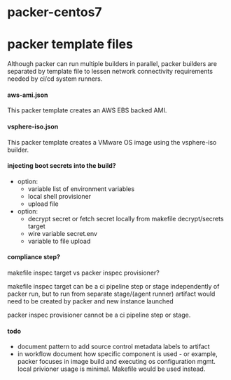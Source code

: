 # packer-centos7


# packer template files
Although packer can run multiple builders in parallel, packer builders are separated by template file to lessen network connectivity requirements needed by ci/cd system runners.

#### aws-ami.json
This packer template creates an AWS EBS backed AMI.

#### vsphere-iso.json
This packer template creates a VMware OS  image using the vsphere-iso builder.


#### injecting boot secrets into the build?
- option:
  - variable list of environment variables
  - local shell provisioner
  - upload file
- option:
  - decrypt secret or fetch secret locally from makefile decrypt/secrets target
  - wire variable secret.env
  - variable to file upload



#### compliance step?
makefile inspec target vs packer inspec provisioner?

makefile inspec target can be a ci pipeline step or stage independently of packer run, but to run from separate stage/(agent runner) artifact would need to be created by packer and new instance launched

packer inspec provisioner
cannot be a ci pipeline step or stage. 





#### todo
* document pattern to add source control metadata labels to artifact
* in workflow document how specific component is used - or example, packer focuses in image build and executing os configuration mgmt. local privioner usage is minimal. Makefile would be used instead.
